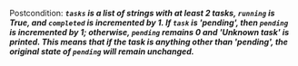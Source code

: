 Postcondition: ***`tasks` is a list of strings with at least 2 tasks, `running` is True, and `completed` is incremented by 1. If `task` is 'pending', then `pending` is incremented by 1; otherwise, `pending` remains 0 and 'Unknown task' is printed. This means that if the task is anything other than 'pending', the original state of `pending` will remain unchanged.***